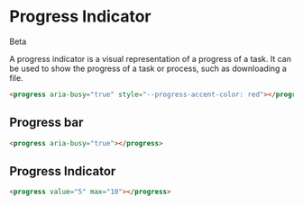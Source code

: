 # Progress Indicator

<span role="note" aria-label="status" style="--badge: var(--beta)">Beta</span>

A progress indicator is a visual representation of a progress of a task. It can be used to show the progress of a task or process, such as downloading a file.

```html preview
<progress aria-busy="true" style="--progress-accent-color: red"></progress>
```

## Progress bar

```html preview
<progress aria-busy="true"></progress>
```

## Progress Indicator

```html preview
<progress value="5" max="10"></progress>
```

